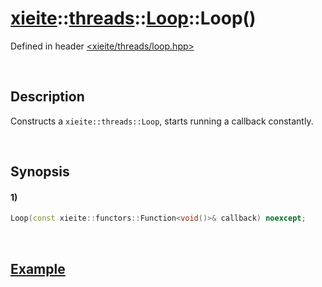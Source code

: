 # [xieite](../../../../../../xieite.md)\:\:[threads](../../../../../../threads.md)\:\:[Loop](../../../../loop.md)\:\:Loop\(\)
Defined in header [<xieite/threads/loop.hpp>](../../../../../../../include/xieite/threads/loop.hpp)

&nbsp;

## Description
Constructs a `xieite::threads::Loop`, starts running a callback constantly.

&nbsp;

## Synopsis
#### 1)
```cpp
Loop(const xieite::functors::Function<void()>& callback) noexcept;
```

&nbsp;

## [Example](../../../../loop.md#Example)
